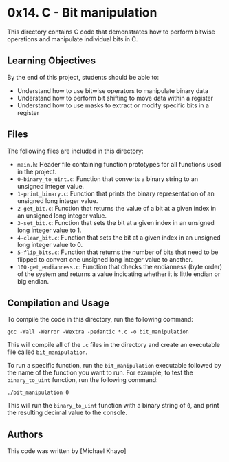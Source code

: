 
# 0x14. C - Bit manipulation

This directory contains C code that demonstrates how to perform bitwise operations and manipulate individual bits in C.

## Learning Objectives

By the end of this project, students should be able to:

- Understand how to use bitwise operators to manipulate binary data
- Understand how to perform bit shifting to move data within a register
- Understand how to use masks to extract or modify specific bits in a register

## Files

The following files are included in this directory:

- `main.h`: Header file containing function prototypes for all functions used in the project.
- `0-binary_to_uint.c`: Function that converts a binary string to an unsigned integer value.
- `1-print_binary.c`: Function that prints the binary representation of an unsigned long integer value.
- `2-get_bit.c`: Function that returns the value of a bit at a given index in an unsigned long integer value.
- `3-set_bit.c`: Function that sets the bit at a given index in an unsigned long integer value to 1.
- `4-clear_bit.c`: Function that sets the bit at a given index in an unsigned long integer value to 0.
- `5-flip_bits.c`: Function that returns the number of bits that need to be flipped to convert one unsigned long integer value to another.
- `100-get_endianness.c`: Function that checks the endianness (byte order) of the system and returns a value indicating whether it is little endian or big endian.

## Compilation and Usage

To compile the code in this directory, run the following command:

```
gcc -Wall -Werror -Wextra -pedantic *.c -o bit_manipulation
```

This will compile all of the `.c` files in the directory and create an executable file called `bit_manipulation`.

To run a specific function, run the `bit_manipulation` executable followed by the name of the function you want to run. For example, to test the `binary_to_uint` function, run the following command:

```
./bit_manipulation 0
```

This will run the `binary_to_uint` function with a binary string of `0`, and print the resulting decimal value to the console.

## Authors

This code was written by [Michael Khayo]
